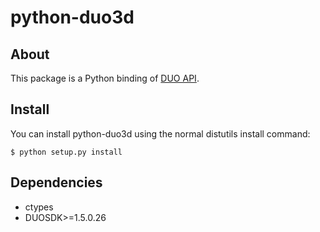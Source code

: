 python-duo3d
=========

About
-----
This package is a Python binding of [DUO API](https://duo3d.com/docs/articles/api).

Install
-------
You can install python-duo3d using the normal distutils install command:

    $ python setup.py install

Dependencies
-------------

* ctypes
* DUOSDK>=1.5.0.26